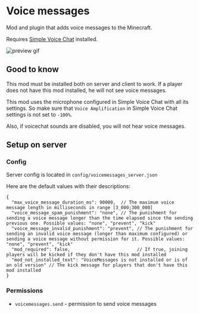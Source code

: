 # Voice messages
Mod and plugin that adds voice messages to the Minecraft. <p>
Requires [Simple Voice Chat](https://modrinth.com/plugin/simple-voice-chat) installed.

![preview gif](images/preview.gif)

## Good to know
This mod must be installed both on server and client to work. If a player does not have this mod installed, he will not see voice messages. <p>
This mod uses the microphone configured in Simple Voice Chat with all its settings. So make sure that `Voice Amplification` in Simple Voice Chat settings is not set to `-100%`. <p>
Also, if voicechat sounds are disabled, you will not hear voice messages.

## Setup on server

### Config
Server config is located in `config/voicemessages_server.json` <p>
Here are the default values with their descriptions: <p>
```
{
  "max_voice_message_duration_ms": 90000,  // The maximum voice message length in milliseconds in range [3_000;300_000]
  "voice_message_spam_punishment": "none", // The punishment for sending a voice message longer than the time elapsed since the sending previous one. Possible values: "none", "prevent", "kick"
  "voice_message_invalid_punishment": "prevent", // The punishment for sending an invalid voice message (longer than maximum configured) or sending a voice message without permission for it. Possible values: "none", "prevent", "kick"
  "mod_required": false,                         // If true, joining players will be kicked if they don't have this mod installed
  "mod_not_installed_text": "VoiceMessages is not installed or is of an old version" // The kick message for players that don't have this mod installed
}
```
### Permissions
- `voicemessages.send` - permission to send voice messages
